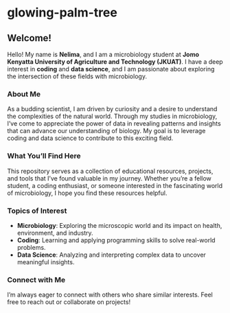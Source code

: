 # glowing-palm-tree


## Welcome!

Hello! My name is **Nelima**, and I am a microbiology student at **Jomo Kenyatta University of Agriculture and Technology (JKUAT)**. I have a deep interest in **coding** and **data science**, and I am passionate about exploring the intersection of these fields with microbiology.

### About Me

As a budding scientist, I am driven by curiosity and a desire to understand the complexities of the natural world. Through my studies in microbiology, I’ve come to appreciate the power of data in revealing patterns and insights that can advance our understanding of biology. My goal is to leverage coding and data science to contribute to this exciting field.

### What You’ll Find Here

This repository serves as a collection of educational resources, projects, and tools that I’ve found valuable in my journey. Whether you’re a fellow student, a coding enthusiast, or someone interested in the fascinating world of microbiology, I hope you find these resources helpful.

### Topics of Interest

- **Microbiology**: Exploring the microscopic world and its impact on health, environment, and industry.
- **Coding**: Learning and applying programming skills to solve real-world problems.
- **Data Science**: Analyzing and interpreting complex data to uncover meaningful insights.

### Connect with Me

I’m always eager to connect with others who share similar interests. Feel free to reach out or collaborate on projects!

